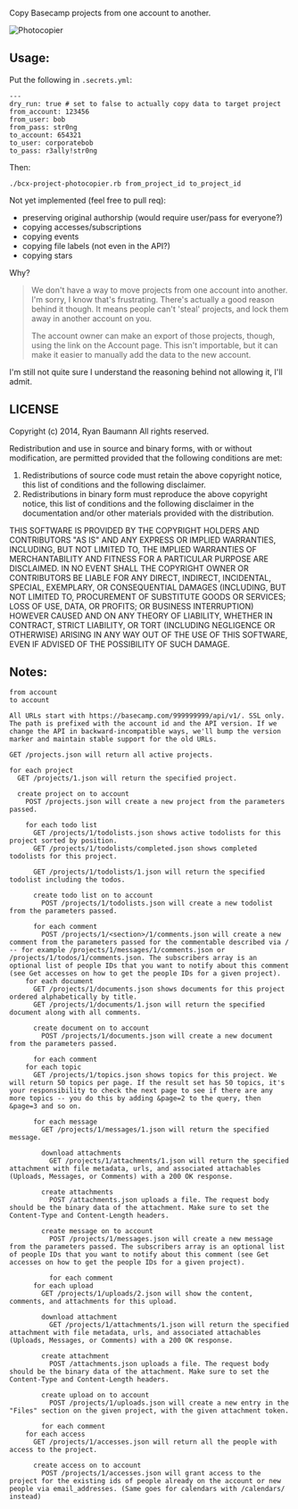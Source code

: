 Copy Basecamp projects from one account to another.

![Photocopier](https://help.github.com/assets/help/fork-a-repo-e50d51c694939c58b2f83c58fc679c4e.gif)

Usage:
------
    
Put the following in `.secrets.yml`:
```
---
dry_run: true # set to false to actually copy data to target project
from_account: 123456
from_user: bob
from_pass: str0ng
to_account: 654321
to_user: corporatebob
to_pass: r3ally!str0ng
```

Then:

    ./bcx-project-photocopier.rb from_project_id to_project_id

Not yet implemented (feel free to pull req):

 * preserving original authorship (would require user/pass for everyone?)
 * copying accesses/subscriptions
 * copying events
 * copying file labels (not even in the API?)
 * copying stars

Why?

> We don't have a way to move projects from one account into another. I'm sorry, I know that's frustrating. There's actually a good reason behind it though. It means people can't 'steal' projects, and lock them away in another account on you. 
> 
> The account owner can make an export of those projects, though, using the link on the Account page. This isn't importable, but it can make it easier to manually add the data to the new account.

I'm still not quite sure I understand the reasoning behind not allowing it, I'll admit.

LICENSE
-------
Copyright (c) 2014, Ryan Baumann
All rights reserved.

Redistribution and use in source and binary forms, with or without
modification, are permitted provided that the following conditions are met:

1. Redistributions of source code must retain the above copyright notice, this
   list of conditions and the following disclaimer. 
2. Redistributions in binary form must reproduce the above copyright notice,
   this list of conditions and the following disclaimer in the documentation
   and/or other materials provided with the distribution.

THIS SOFTWARE IS PROVIDED BY THE COPYRIGHT HOLDERS AND CONTRIBUTORS "AS IS" AND
ANY EXPRESS OR IMPLIED WARRANTIES, INCLUDING, BUT NOT LIMITED TO, THE IMPLIED
WARRANTIES OF MERCHANTABILITY AND FITNESS FOR A PARTICULAR PURPOSE ARE
DISCLAIMED. IN NO EVENT SHALL THE COPYRIGHT OWNER OR CONTRIBUTORS BE LIABLE FOR
ANY DIRECT, INDIRECT, INCIDENTAL, SPECIAL, EXEMPLARY, OR CONSEQUENTIAL DAMAGES
(INCLUDING, BUT NOT LIMITED TO, PROCUREMENT OF SUBSTITUTE GOODS OR SERVICES;
LOSS OF USE, DATA, OR PROFITS; OR BUSINESS INTERRUPTION) HOWEVER CAUSED AND
ON ANY THEORY OF LIABILITY, WHETHER IN CONTRACT, STRICT LIABILITY, OR TORT
(INCLUDING NEGLIGENCE OR OTHERWISE) ARISING IN ANY WAY OUT OF THE USE OF THIS
SOFTWARE, EVEN IF ADVISED OF THE POSSIBILITY OF SUCH DAMAGE.

Notes:
------
```
from account
to account

All URLs start with https://basecamp.com/999999999/api/v1/. SSL only. The path is prefixed with the account id and the API version. If we change the API in backward-incompatible ways, we'll bump the version marker and maintain stable support for the old URLs.

GET /projects.json will return all active projects.

for each project
  GET /projects/1.json will return the specified project.

  create project on to account
    POST /projects.json will create a new project from the parameters passed.

    for each todo list
      GET /projects/1/todolists.json shows active todolists for this project sorted by position.
      GET /projects/1/todolists/completed.json shows completed todolists for this project.

      GET /projects/1/todolists/1.json will return the specified todolist including the todos.

      create todo list on to account
        POST /projects/1/todolists.json will create a new todolist from the parameters passed.

      for each comment
        POST /projects/1/<section>/1/comments.json will create a new comment from the parameters passed for the commentable described via / -- for example /projects/1/messages/1/comments.json or /projects/1/todos/1/comments.json. The subscribers array is an optional list of people IDs that you want to notify about this comment (see Get accesses on how to get the people IDs for a given project).
    for each document
      GET /projects/1/documents.json shows documents for this project ordered alphabetically by title.
      GET /projects/1/documents/1.json will return the specified document along with all comments.

      create document on to account
        POST /projects/1/documents.json will create a new document from the parameters passed.

      for each comment
    for each topic
      GET /projects/1/topics.json shows topics for this project. We will return 50 topics per page. If the result set has 50 topics, it's your responsibility to check the next page to see if there are any more topics -- you do this by adding &page=2 to the query, then &page=3 and so on.

      for each message
        GET /projects/1/messages/1.json will return the specified message.

        download attachments
          GET /projects/1/attachments/1.json will return the specified attachment with file metadata, urls, and associated attachables (Uploads, Messages, or Comments) with a 200 OK response.

        create attachments
          POST /attachments.json uploads a file. The request body should be the binary data of the attachment. Make sure to set the Content-Type and Content-Length headers.

        create message on to account
          POST /projects/1/messages.json will create a new message from the parameters passed. The subscribers array is an optional list of people IDs that you want to notify about this comment (see Get accesses on how to get the people IDs for a given project).

          for each comment
      for each upload
        GET /projects/1/uploads/2.json will show the content, comments, and attachments for this upload.

        download attachment
          GET /projects/1/attachments/1.json will return the specified attachment with file metadata, urls, and associated attachables (Uploads, Messages, or Comments) with a 200 OK response.

        create attachment
          POST /attachments.json uploads a file. The request body should be the binary data of the attachment. Make sure to set the Content-Type and Content-Length headers.

        create upload on to account
          POST /projects/1/uploads.json will create a new entry in the "Files" section on the given project, with the given attachment token.

        for each comment
    for each access
      GET /projects/1/accesses.json will return all the people with access to the project.

      create access on to account
        POST /projects/1/accesses.json will grant access to the project for the existing ids of people already on the account or new people via email_addresses. (Same goes for calendars with /calendars/ instead)
```